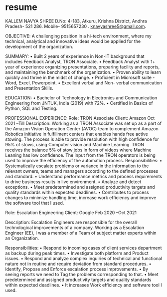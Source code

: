 # resume
KALLEM NAVYA SHREE
D.No: 4-183, Atkuru, Krishna District, Andhra Pradesh- 521 286. Mobile- 9515657230 . knavyashree5@gmail.com.

OBJECTIVE:
A challenging position in a hi-tech environment, where my technical, analytical and innovative ideas would be applied for the development of the organization.

SUMMARY:
•	Built 2 years of experience in Non-IT background that includes Feedback Analyst, TRON Associate.
•	Feedback Analyst with 1+ year of experience organizing presentations, preparing facility and reports, and maintaining the benchmark of the organization.
•	Proven ability to learn quickly and thrive in the midst of change.
•	Proficient in Microsoft suite - Word, Excel, Powerpoint.
•	Excellent verbal and Non- verbal communication and Presentation Skills.

EDUCATION:
•	Bachelor of Technology in Electronics and Communication Engineering from JNTUK, India (2019) with 72%.
•	Certified in Basics of Python, SQL and Testing.

PROFESSIONAL EXPERIENCE:
Role: TRON Associate
Client: Amazon			              Oct 2021 –Till
Description:  Working as a TRON Associate was set up as a part of the Amazon Vision Operation Center (AVOC) team to complement Amazon Robotics initiative in fulfillment centers that enables hands free active stowing. The process is able to provide resolution with high confidence for 95% of stows, using Computer vision and Machine Learning. TRON receives the balance 5% of stow jobs in form of videos where Machine Leaning has low confidence. The input from the TRON operators is being used to improve the efficiency of the automation process.
Responsibilities:
•	Systematically escalate problems or variance in the information to the relevant owners, teams and managers according to the defined processes and standard.
•	Understand performance metrics and process requirements to drive business results in live environment.
•	Analyze and detect exceptions.
•	Meet predetermined and assigned productivity targets and quality standards within expected deadlines.
•	Contributes to process changes to minimize handling time, increase work efficiency and improve the software tool that I used.

Role: Escalation Engineering
Client: Google	                                                            Feb 2020 –Oct 2021

Description:  Escalation Engineers are responsible for the overall technological improvements of a company. Working as a Escalation Engineer (EE), I was a member of a Team of subject matter experts within an Organization.

Responsibilities:
•	Respond to incoming cases of client services department as backup during peak times.
•	Investigate both platform and Product issues.
•	Respond and analyze complex inquiries of technical and functional nature not in routine and require deviation from standard procedures.
•	Identify, Propose and Enforce escalation process improvements.
•	By seeing reports we need to Tag the problems corresponding to that.
•	Meet predetermined and assigned productivity targets and quality standards within expected deadlines.
•	It increases Work efficiency and software tool I used.



